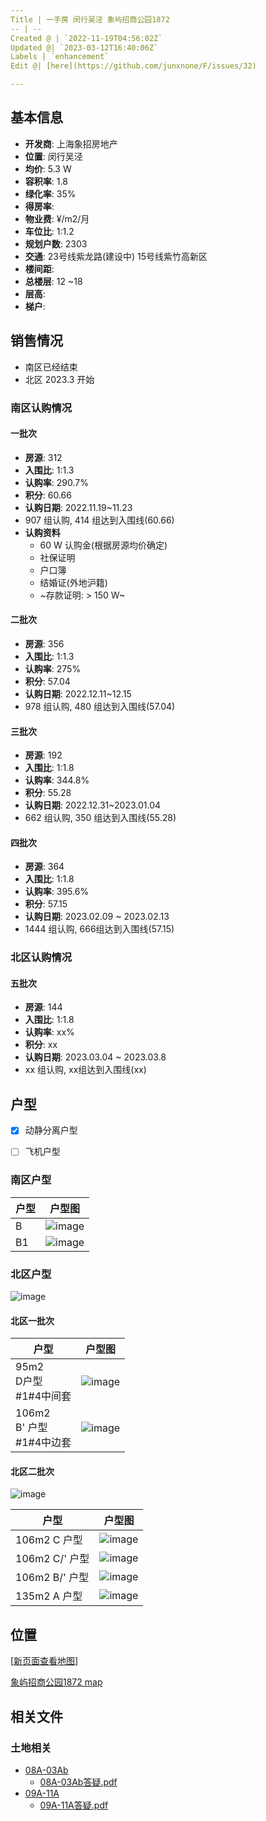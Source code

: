 ```yaml
---
Title | 一手房 闵行吴泾 象屿招商公园1872
-- | --
Created @ | `2022-11-19T04:56:02Z`
Updated @| `2023-03-12T16:40:06Z`
Labels | `enhancement`
Edit @| [here](https://github.com/junxnone/F/issues/32)

---
```

## 基本信息

- **开发商**: 上海象招房地产
- **位置**: 闵行吴泾
- **均价**:  5.3 W
- **容积率**:  1.8
- **绿化率**: 35%
- **得房率**: 
- **物业费**:  ¥/m2/月
- **车位比**: 1:1.2
- **规划户数**: 2303
- **交通**:  23号线紫龙路(建设中)  15号线紫竹高新区
- **楼间距**: 
- **总楼层**: 12 ~18
- **层高**:
- **梯户**:

## 销售情况
- 南区已经结束
- 北区 2023.3 开始

### 南区认购情况 
#### 一批次

- **房源**: 312
- **入围比**: 1:1.3
- **认购率**: 290.7%
- **积分**: 60.66
- **认购日期**: 2022.11.19~11.23
- 907 组认购, 414 组达到入围线(60.66)
- **认购资料**
  - 60 W 认购金(根据房源均价确定)
  - 社保证明
  - 户口簿
  - 结婚证(外地沪籍)
  - ~存款证明: > 150 W~


#### 二批次

- **房源**: 356 
- **入围比**: 1:1.3
- **认购率**: 275%
- **积分**: 57.04
- **认购日期**: 2022.12.11~12.15
- 978 组认购, 480 组达到入围线(57.04)


#### 三批次

- **房源**: 192
- **入围比**: 1:1.8
- **认购率**: 344.8%
- **积分**: 55.28
- **认购日期**: 2022.12.31~2023.01.04
- 662 组认购, 350 组达到入围线(55.28)


#### 四批次


- **房源**: 364
- **入围比**: 1:1.8
- **认购率**: 395.6%
- **积分**: 57.15
- **认购日期**: 2023.02.09 ~ 2023.02.13
- 1444 组认购, 666组达到入围线(57.15)


### 北区认购情况 

#### 五批次


- **房源**: 144
- **入围比**: 1:1.8
- **认购率**: xx%
- **积分**: xx
- **认购日期**: 2023.03.04 ~ 2023.03.8
- xx 组认购, xx组达到入围线(xx)


## 户型

- [x] 动静分离户型
- [ ] 飞机户型



### 南区户型

户型 | 户型图
-- | --
B | ![image](https://user-images.githubusercontent.com/2216970/202834292-3542e502-d37b-493d-a10d-8494aa4805d2.png)
B1 | ![image](https://user-images.githubusercontent.com/2216970/202834297-a5b7d51e-f3f6-48a9-86d2-5e7b324edae1.png)

### 北区户型

![image](https://user-images.githubusercontent.com/2216970/224558399-600d6bc6-a1bc-4ef0-b165-592d792b4bfb.png)

#### 北区一批次


户型 | 户型图
-- | --
95m2 <br> D户型<br> #1#4中间套 | ![image](https://user-images.githubusercontent.com/2216970/224555846-14e8f267-4a76-4c9a-b66e-fa39e41be17f.png)
106m2<br> B\' 户型<br> #1#4中边套 | ![image](https://user-images.githubusercontent.com/2216970/224555896-0bd94cad-d849-4ea9-991f-46ef248c1501.png)

#### 北区二批次

![image](https://user-images.githubusercontent.com/2216970/224558934-3e1c9aea-cfb9-4793-b4ae-13f00512b029.png)

户型 | 户型图
-- | --
106m2 C 户型 | ![image](https://user-images.githubusercontent.com/2216970/224556170-da295967-3e78-4d93-aa24-bdf4766dcb83.png)
106m2 C/' 户型 | ![image](https://user-images.githubusercontent.com/2216970/224556191-b5cddd27-930c-4102-82c6-bc1a705437eb.png)
106m2 B/' 户型 | ![image](https://user-images.githubusercontent.com/2216970/224556215-c9852efd-2bad-4c11-9d1f-feb020bdb6b7.png)
135m2 A 户型 | ![image](https://user-images.githubusercontent.com/2216970/224556242-4b5e22b0-efa0-4b0f-b826-7832f3a8d79b.png)



## 位置

[[新页面查看地图](https://junxnone.github.io/fmap/at/xyzsgy1872)]

[象屿招商公园1872 map](https://junxnone.github.io/fmap/at/xyzsgy1872 ':include :type=iframe width=100% height=600px')

## 相关文件

### 土地相关
  - [08A-03Ab](http://tdsc.ghzyj.sh.gov.cn/2016/tdjy/dkxx/crdk/?id=202205416) 
    - [08A-03Ab答疑.pdf](https://github.com/junxnone/F/files/10842122/08A-03Ab.pdf)
  - [09A-11A](http://tdsc.ghzyj.sh.gov.cn/2016/tdjy/dkxx/crdk/?id=202201611)
    - [09A-11A答疑.pdf](https://github.com/junxnone/F/files/10842123/09A-11A.pdf)
